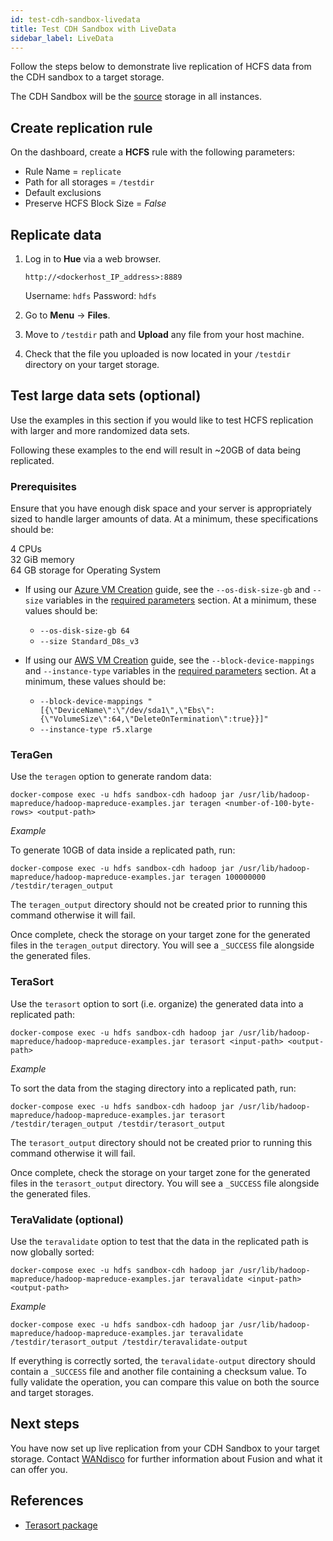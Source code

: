 ```yaml
---
id: test-cdh-sandbox-livedata
title: Test CDH Sandbox with LiveData
sidebar_label: LiveData
---
```


Follow the steps below to demonstrate live replication of HCFS data from the CDH sandbox to a target storage.

The CDH Sandbox will be the [source](../../glossary/s.md#source) storage in all instances.

## Create replication rule

On the dashboard, create a **HCFS** rule with the following parameters:

* Rule Name = `replicate`
* Path for all storages = `/testdir`
* Default exclusions
* Preserve HCFS Block Size = *False*

## Replicate data

1. Log in to **Hue** via a web browser.

   `http://<dockerhost_IP_address>:8889`

   Username: `hdfs`
   Password: `hdfs`

1. Go to **Menu** -> **Files**.

1. Move to `/testdir` path and **Upload** any file from your host machine.

1. Check that the file you uploaded is now located in your `/testdir` directory on your target storage.

## Test large data sets (optional)

Use the examples in this section if you would like to test HCFS replication with larger and more randomized data sets.

Following these examples to the end will result in ~20GB of data being replicated.

### Prerequisites

Ensure that you have enough disk space and your server is appropriately sized to handle larger amounts of data. At a minimum, these specifications should be:

4 CPUs  
32 GiB memory  
64 GB storage for Operating System

* If using our [Azure VM Creation](../preparation/azure_vm_creation.md) guide, see the `--os-disk-size-gb` and `--size` variables in the [required parameters](../preparation/azure_vm_creation.md#required-parameters) section. At a minimum, these values should be:  
  * `--os-disk-size-gb 64`  
  * `--size Standard_D8s_v3`

* If using our [AWS VM Creation](../preparation/aws_vm_creation.md) guide, see the `--block-device-mappings` and `--instance-type` variables in the [required parameters](../preparation/aws_vm_creation.md#required-parameters) section. At a minimum, these values should be:  
  * `--block-device-mappings "[{\"DeviceName\":\"/dev/sda1\",\"Ebs\":{\"VolumeSize\":64,\"DeleteOnTermination\":true}}]"`  
  * `--instance-type r5.xlarge`

### TeraGen

Use the `teragen` option to generate random data:

`docker-compose exec -u hdfs sandbox-cdh hadoop jar /usr/lib/hadoop-mapreduce/hadoop-mapreduce-examples.jar teragen <number-of-100-byte-rows> <output-path>`

_Example_

To generate 10GB of data inside a replicated path, run:

`docker-compose exec -u hdfs sandbox-cdh hadoop jar /usr/lib/hadoop-mapreduce/hadoop-mapreduce-examples.jar teragen 100000000 /testdir/teragen_output`

The `teragen_output` directory should not be created prior to running this command otherwise it will fail.

Once complete, check the storage on your target zone for the generated files in the `teragen_output` directory. You will see a `_SUCCESS` file alongside the generated files.

### TeraSort

Use the `terasort` option to sort (i.e. organize) the generated data into a replicated path:

`docker-compose exec -u hdfs sandbox-cdh hadoop jar /usr/lib/hadoop-mapreduce/hadoop-mapreduce-examples.jar terasort <input-path> <output-path>`

_Example_

To sort the data from the staging directory into a replicated path, run:

`docker-compose exec -u hdfs sandbox-cdh hadoop jar /usr/lib/hadoop-mapreduce/hadoop-mapreduce-examples.jar terasort /testdir/teragen_output /testdir/terasort_output`

The `terasort_output` directory should not be created prior to running this command otherwise it will fail.

Once complete, check the storage on your target zone for the generated files in the `terasort_output` directory. You will see a `_SUCCESS` file alongside the generated files.

### TeraValidate (optional)

Use the `teravalidate` option to test that the data in the replicated path is now globally sorted:

`docker-compose exec -u hdfs sandbox-cdh hadoop jar /usr/lib/hadoop-mapreduce/hadoop-mapreduce-examples.jar teravalidate <input-path> <output-path>`

_Example_

`docker-compose exec -u hdfs sandbox-cdh hadoop jar /usr/lib/hadoop-mapreduce/hadoop-mapreduce-examples.jar teravalidate /testdir/terasort_output /testdir/teravalidate-output`

If everything is correctly sorted, the `teravalidate-output` directory should contain a `_SUCCESS` file and another file containing a checksum value. To fully validate the operation, you can compare this value on both the source and target storages.

## Next steps

You have now set up live replication from your CDH Sandbox to your target storage. Contact [WANdisco](https://wandisco.com/contact) for further information about Fusion and what it can offer you.

## References

* [Terasort package](https://hadoop.apache.org/docs/r2.7.3/api/org/apache/hadoop/examples/terasort/package-summary.html)
